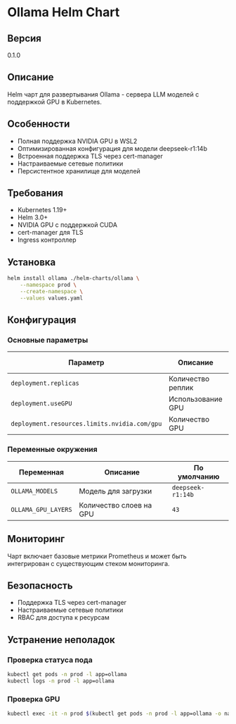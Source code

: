 # Ollama Helm Chart

## Версия
0.1.0

## Описание
Helm чарт для развертывания Ollama - сервера LLM моделей с поддержкой GPU в Kubernetes.

## Особенности
- Полная поддержка NVIDIA GPU в WSL2
- Оптимизированная конфигурация для модели deepseek-r1:14b
- Встроенная поддержка TLS через cert-manager
- Настраиваемые сетевые политики
- Персистентное хранилище для моделей

## Требования
- Kubernetes 1.19+
- Helm 3.0+
- NVIDIA GPU с поддержкой CUDA
- cert-manager для TLS
- Ingress контроллер

## Установка
```bash
helm install ollama ./helm-charts/ollama \
	--namespace prod \
	--create-namespace \
	--values values.yaml
```

## Конфигурация
### Основные параметры
| Параметр | Описание | По умолчанию |
|----------|-----------|--------------|
| `deployment.replicas` | Количество реплик | `1` |
| `deployment.useGPU` | Использование GPU | `true` |
| `deployment.resources.limits.nvidia.com/gpu` | Количество GPU | `1` |

### Переменные окружения
| Переменная | Описание | По умолчанию |
|------------|-----------|--------------|
| `OLLAMA_MODELS` | Модель для загрузки | `deepseek-r1:14b` |
| `OLLAMA_GPU_LAYERS` | Количество слоев на GPU | `43` |

## Мониторинг
Чарт включает базовые метрики Prometheus и может быть интегрирован с существующим стеком мониторинга.

## Безопасность
- Поддержка TLS через cert-manager
- Настраиваемые сетевые политики
- RBAC для доступа к ресурсам

## Устранение неполадок
### Проверка статуса пода
```bash
kubectl get pods -n prod -l app=ollama
kubectl logs -n prod -l app=ollama
```

### Проверка GPU
```bash
kubectl exec -it -n prod $(kubectl get pods -n prod -l app=ollama -o name) -- nvidia-smi
```